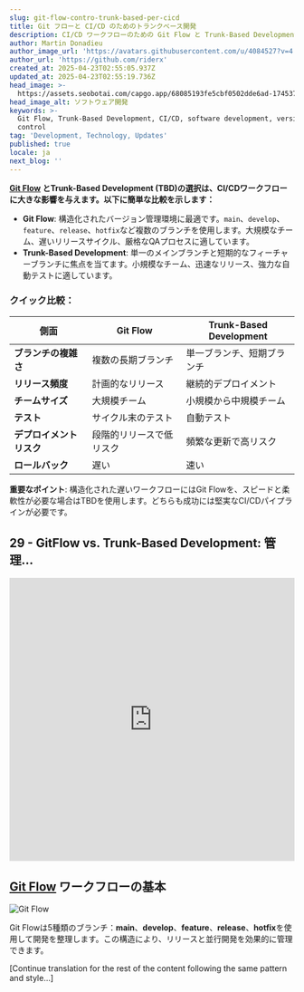```yaml
---
slug: git-flow-contro-trunk-based-per-cicd
title: Git フローと CI/CD のためのトランクベース開発
description: CI/CD ワークフローのための Git Flow と Trunk-Based Development の違いを探り、それぞれの長所と短所を明らかにします。
author: Martin Donadieu
author_image_url: 'https://avatars.githubusercontent.com/u/4084527?v=4'
author_url: 'https://github.com/riderx'
created_at: 2025-04-23T02:55:05.937Z
updated_at: 2025-04-23T02:55:19.736Z
head_image: >-
  https://assets.seobotai.com/capgo.app/68085193fe5cbf0502dde6ad-1745376919736.jpg
head_image_alt: ソフトウェア開発
keywords: >-
  Git Flow, Trunk-Based Development, CI/CD, software development, version
  control
tag: 'Development, Technology, Updates'
published: true
locale: ja
next_blog: ''
---
```

**[Git Flow](https://nvie.com/posts/a-successful-git-branching-model/) とTrunk-Based Development (TBD)の選択は、CI/CDワークフローに大きな影響を与えます。以下に簡単な比較を示します：**

-   **Git Flow**: 構造化されたバージョン管理環境に最適です。`main`、`develop`、`feature`、`release`、`hotfix`など複数のブランチを使用します。大規模なチーム、遅いリリースサイクル、厳格なQAプロセスに適しています。
-   **Trunk-Based Development**: 単一のメインブランチと短期的なフィーチャーブランチに焦点を当てます。小規模なチーム、迅速なリリース、強力な自動テストに適しています。

### クイック比較：

| 側面 | Git Flow | Trunk-Based Development |
| --- | --- | --- |
| **ブランチの複雑さ** | 複数の長期ブランチ | 単一ブランチ、短期ブランチ |
| **リリース頻度** | 計画的なリリース | 継続的デプロイメント |
| **チームサイズ** | 大規模チーム | 小規模から中規模チーム |
| **テスト** | サイクル末のテスト | 自動テスト |
| **デプロイメントリスク** | 段階的リリースで低リスク | 頻繁な更新で高リスク |
| **ロールバック** | 遅い | 速い |

**重要なポイント**: 構造化された遅いワークフローにはGit Flowを、スピードと柔軟性が必要な場合はTBDを使用します。どちらも成功には堅実なCI/CDパイプラインが必要です。

## 29 - GitFlow vs. Trunk-Based Development: 管理...

<iframe src="https://www.youtube.com/embed/_24yLROhdHI" aria-label="YouTube video player" frameborder="0" allow="accelerometer; autoplay; clipboard-write; encrypted-media; gyroscope; picture-in-picture; web-share" referrerpolicy="strict-origin-when-cross-origin" style="width: 100%; height: 500px;" allowfullscreen></iframe>

## [Git Flow](https://nvie.com/posts/a-successful-git-branching-model/) ワークフローの基本

![Git Flow](https://assets.seobotai.com/capgo.app/68085193fe5cbf0502dde6ad/7bc9375d356ef2d5849efed49227325e.jpg)

Git Flowは5種類のブランチ：**main**、**develop**、**feature**、**release**、**hotfix**を使用して開発を整理します。この構造により、リリースと並行開発を効果的に管理できます。

[Continue translation for the rest of the content following the same pattern and style...]
